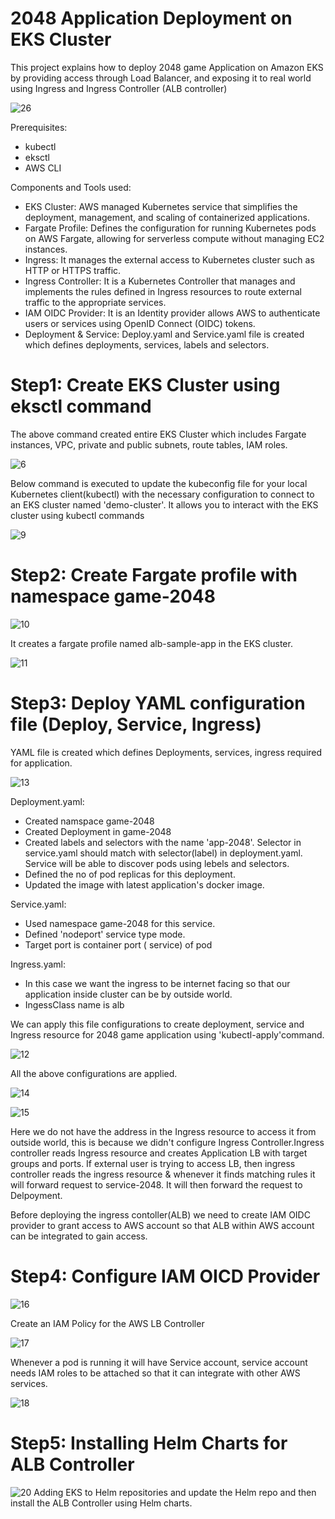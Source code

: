  # 2048 Application Deployment on EKS Cluster

This project explains how to deploy 2048 game Application on Amazon EKS by providing access through Load Balancer, and exposing it to real world using Ingress and Ingress Controller (ALB controller)

![26](https://github.com/user-attachments/assets/3602cdbe-6b7b-4c6a-869a-7f26555c8497)

Prerequisites: 
- kubectl
- eksctl
- AWS CLI

Components and Tools used:
- EKS Cluster: AWS managed Kubernetes service that simplifies the deployment, management, and scaling of containerized applications.
- Fargate Profile: Defines the configuration for running Kubernetes pods on AWS Fargate, allowing for serverless compute without managing EC2 instances.
- Ingress: It manages the external access to Kubernetes cluster such as HTTP or HTTPS traffic.
- Ingress Controller: It is a Kubernetes Controller that manages and implements the rules defined in Ingress resources to route external traffic to the appropriate 
  services.
- IAM OIDC Provider: It is an Identity provider allows AWS to authenticate users or services using OpenID Connect (OIDC) tokens.
- Deployment & Service: Deploy.yaml and Service.yaml file is created which defines deployments, services, labels and selectors.

# Step1: Create EKS Cluster using eksctl command
The above command created entire EKS Cluster which includes Fargate instances, VPC, private and public subnets, route tables, IAM roles.

![6](https://github.com/user-attachments/assets/2e55a340-7752-4c42-aeb9-e8ceed662328)



Below command is executed to update the kubeconfig file for your local Kubernetes client(kubectl) with the necessary configuration to connect to an EKS cluster named 'demo-cluster'. It allows you to interact with the EKS cluster using kubectl commands


![9](https://github.com/user-attachments/assets/e27f7562-9069-4465-a446-822527bee11a)


# Step2: Create Fargate profile with namespace game-2048
![10](https://github.com/user-attachments/assets/3a70f9b7-9bf2-47c4-a3a4-b377ddd06dc5)

It creates a fargate profile named alb-sample-app in the EKS cluster.


![11](https://github.com/user-attachments/assets/d6a05d8f-487a-44e1-b516-0736ac54d453)

# Step3: Deploy YAML configuration file (Deploy, Service, Ingress)
YAML file is created which defines Deployments, services, ingress required for application.

![13](https://github.com/user-attachments/assets/5ca4128c-c0a4-40ce-83e6-8c14b6fa1984)

Deployment.yaml:

- Created namspace game-2048
- Created Deployment in game-2048
- Created labels and selectors with the name 'app-2048'. Selector in service.yaml should match with selector(label) in deployment.yaml. Service will be able to discover pods using lebels and selectors.
- Defined the no of pod replicas for this deployment.
- Updated the image with latest application's docker image.

Service.yaml:

- Used namespace game-2048 for this service.
- Defined 'nodeport' service type mode.
- Target port is container port ( service) of pod

Ingress.yaml:

- In this case we want the ingress to be internet facing so that our application inside cluster can be by outside world.
- IngessClass name is alb

We can apply this file configurations to create deployment, service and Ingress resource for 2048 game application using 'kubectl-apply'command.

![12](https://github.com/user-attachments/assets/13dc68d7-b5df-4c2a-b415-a101cd3c11f6)

All the above configurations are applied.

![14](https://github.com/user-attachments/assets/28ed1acb-777c-4e64-a05a-7ee18b0b5567)



![15](https://github.com/user-attachments/assets/9455cf59-8c4e-4a16-b2fa-d5fc072184a2)

Here we do not have the address in the Ingress resource to access it from outside world, this is because we didn't configure Ingress Controller.Ingress controller reads Ingress resource and creates Application LB with target groups and ports.
If external user is trying to access LB, then ingress controller reads the ingress resource & whenever it finds matching rules it will forward request to service-2048. It will then forward the request to Delpoyment. 

Before deploying the ingress contoller(ALB) we need to create IAM OIDC provider to grant access to AWS account so that ALB within AWS account can be integrated to gain access.

# Step4: Configure IAM OICD Provider 

![16](https://github.com/user-attachments/assets/037b6092-eb6e-4165-bf97-2bce69d41f21)


Create an IAM Policy for the AWS LB Controller

![17](https://github.com/user-attachments/assets/91909c19-ced9-4eb0-8ee4-1c15bb238ee6)

Whenever a pod is running it will have Service account, service account needs IAM roles to be attached so that it can integrate with other AWS services.

![18](https://github.com/user-attachments/assets/e32d621b-e2a8-48d1-83d7-b649120b5ceb)

# Step5: Installing Helm Charts for ALB Controller

![20](https://github.com/user-attachments/assets/96b2571e-ef7a-40a2-b268-75c4c02df43e)
Adding EKS to Helm repositories and update the Helm repo and then install the ALB Controller using Helm charts.



















  





